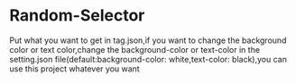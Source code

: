 # Random-Selector
Put what you want to get in tag.json,if you want to change the background color or text color,change the background-color or text-color in the setting.json file(default:background-color: white,text-color: black),you can use this project whatever you want
